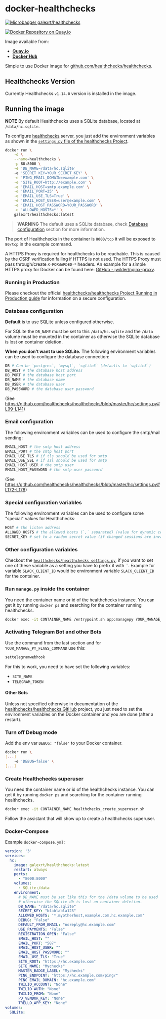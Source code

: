 # docker-healthchecks

[![Microbadger galexrt/healthchecks](https://images.microbadger.com/badges/image/galexrt/healthchecks.svg)](https://microbadger.com/images/galexrt/healthchecks "Get your own image badge on microbadger.com")

[![Docker Repository on Quay.io](https://quay.io/repository/galexrt/healthchecks/status "Docker Repository on Quay.io")](https://quay.io/repository/galexrt/healthchecks)

Image available from:

* [**Quay.io**](https://quay.io/repository/galexrt/healthchecks)
* [**Docker Hub**](https://hub.docker.com/r/galexrt/healthchecks)

Simple to use Docker image for [github.com/healthchecks/healthchecks](https://github.com/healthchecks/healthchecks).

## Healthchecks Version

Currently Healthchecks `v1.14.0` version is installed in the image.

## Running the image

**NOTE** By default Healthchecks uses a SQLite database, located at `/data/hc.sqlite`.

To configure [healthchecks](https://github.com/healthchecks/healthchecks) server, you
just add the environment variables as shown in the [`settings.py` file of the healthchecks Project](https://github.com/healthchecks/healthchecks/blob/master/hc/settings.py).

```bash
docker run \
    -d \
    --name=healthchecks \
    -p 80:8000 \
    -e 'DB_NAME=/data/hc.sqlite'
    -e 'SECRET_KEY=YOUR_SECRET_KEY' \
    -e 'PING_EMAIL_DOMAIN=example.com' \
    -e 'SITE_ROOT=http://example.com' \
    -e 'EMAIL_HOST=smtp.example.com' \
    -e 'EMAIL_PORT=25' \
    -e 'EMAIL_USE_TLS=True' \
    -e 'EMAIL_HOST_USER=user@example.com' \
    -e 'EMAIL_HOST_PASSWORD=YOUR_PASSWORD' \
    -e 'ALLOWED_HOSTS=*' \
    galexrt/healthchecks:latest
```

> **WARNING** The default uses a SQLite database, check [Database configuration](#database-configuration) section for more information.

The port of Healthchecks in the container is `8000/tcp` it will be exposed to `80/tcp` in the example command.

A HTTPS Proxy is required for healthchecks to be reachable.
This is caused by the CSRF verification failing if HTTPS is not used.
The HTTPS Proxy must pass through/create `X-FORWARDED-*` headers.
An example for a simple HTTPS proxy for Docker can be found here: [GitHub - jwilder/nginx-proxy](https://github.com/jwilder/nginx-proxy).

### Running in Production

Please checkout the official [healthchecks/healthchecks Project Running in Production guide](https://github.com/healthchecks/healthchecks#running-in-production) for information on a secure configuration.

### Database configuration

**Default** is to use SQLite unless configured otherwise.

For SQLite the `DB_NAME` must be set to this `/data/hc.sqlite` and the  `/data` volume must be mounted in the container as otherwise the SQLite database is lost on container deletion.

**When you don't want to use SQLite.**
The following environment variables can be used to configure the database connection:

```bash
DB # Can be `postgres`, `mysql`, `sqlite3` (defaults to `sqlite3`)
DB_HOST # the database host address
DB_PORT # the database host port
DB_NAME # the database name
DB_USER # the database user
DB_PASSWORD # the database user password
```

(See https://github.com/healthchecks/healthchecks/blob/master/hc/settings.py#L99-L141)

### Email configuration

The following environment variables can be used to configure the smtp/mail sending:
```bash
EMAIL_HOST # the smtp host address
EMAIL_PORT # the smtp host port
EMAIL_USE_TLS # if tls should be used for smtp
EMAIL_USE_SSL # if ssl should be used for smtp
EMAIL_HOST_USER # the smtp user
EMAIL_HOST_PASSWORD # the smtp user password
```

(See https://github.com/healthchecks/healthchecks/blob/master/hc/settings.py#L172-L178)

### Special configuration variables

The following environment variables can be used to configure some "special" values for Healthchecks:

```bash
HOST # the listen address
ALLOWED_HOSTS # the allowed hosts (`,` separated) (value for dynamic container environment is `*`)
SECRET_KEY # set to a random secret value (if changed sessions are invalidated)
```

### Other configuration variables

Checkout the [`healthchecks/healthchecks settings.py`](https://github.com/healthchecks/healthchecks/blob/master/hc/settings.py), if you want to set one of these variable as a setting you have to prefix it with ``.
Example for variable `SLACK_CLIENT_ID` would be environment variable `SLACK_CLIENT_ID` for the container.

### Run `manage.py` inside the container

You need the container name or id of the healthchecks instance. You can get it by running `docker ps` and searching for the container running healthchecks.

```bash
docker exec -it CONTAINER_NAME /entrypoint.sh app:managepy YOUR_MANAGE_PY_FLAGS_COMMAND
```

### Activating Telegram Bot and other Bots

Use the command from the last section and for `YOUR_MANAGE_PY_FLAGS_COMMAND` use this:

```bash
settelegramwebhook
```

For this to work, you need to have set the following variables:

* `SITE_NAME`
* `TELEGRAM_TOKEN`

#### Other Bots

Unless not specified otherwise in documentation of the [healthchecks/healthchecks
GitHub](https://github.com/healthchecks/healthchecks) project, you just need to set the environment variables on
the Docker container and you are done (after a restart).

### Turn off Debug mode

Add the env var `DEBUG: "false"` to your Docker container.

```bash
docker run \
[...]
    -e 'DEBUG=false' \
[...]
```

### Create Healthchecks superuser

You need the container name or id of the healthchecks instance. You can get it by running `docker ps` and searching for the container running healthchecks.

```bash
docker exec -it CONTAINER_NAME healthchecks_create_superuser.sh
```

Follow the assistant that will show up to create a healthchecks superuser.

### Docker-Compose

Example `docker-compose.yml`:

```yaml
version: '3'
services:
  hc:
    image: galexrt/healthchecks:latest
    restart: always
    ports:
      - "8000:8000"
    volumes:
      - SQLite:/data
    environment:
      # DB_NAME must be set like this for the /data volume to be used
      # otherwise the SQLite db is lost on container deletion.
      DB_NAME: "/data/hc.sqlite"
      SECRET_KEY: "blablabla123"
      ALLOWED_HOSTS: '*,myotherhost,example.com,hc.example.com'
      DEBUG: "False"
      DEFAULT_FROM_EMAIL: "noreply@hc.example.com"
      USE_PAYMENTS: "False"
      REGISTRATION_OPEN: "False"
      EMAIL_HOST: ""
      EMAIL_PORT: "587"
      EMAIL_HOST_USER: ""
      EMAIL_HOST_PASSWORD: ""
      EMAIL_USE_TLS: "True"
      SITE_ROOT: "https://hc.example.com"
      SITE_NAME: "Mychecks"
      MASTER_BADGE_LABEL: "Mychecks"
      PING_ENDPOINT: "https://hc.example.com/ping/"
      PING_EMAIL_DOMAIN: "hc.example.com"
      TWILIO_ACCOUNT: "None"
      TWILIO_AUTH: "None"
      TWILIO_FROM: "None"
      PD_VENDOR_KEY: "None"
      TRELLO_APP_KEY: "None"
volumes:
  SQLite:
```
